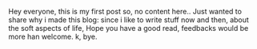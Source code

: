 Hey everyone, this is my first post so, no content here..
Just wanted to share why i made this blog: since i like to 
write stuff now and then, about the soft aspects of life,
Hope you have a good read, feedbacks would be more han welcome.
k, bye.

